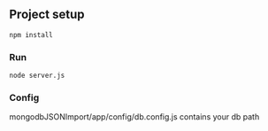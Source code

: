 ## Project setup
```
npm install
```

### Run
```
node server.js
```
### Config
mongodbJSONImport/app/config/db.config.js contains your db path